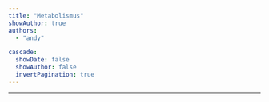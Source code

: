 ```yaml
---
title: "Metabolismus"
showAuthor: true
authors:
  - "andy"

cascade:
  showDate: false
  showAuthor: false
  invertPagination: true
---
```



---
